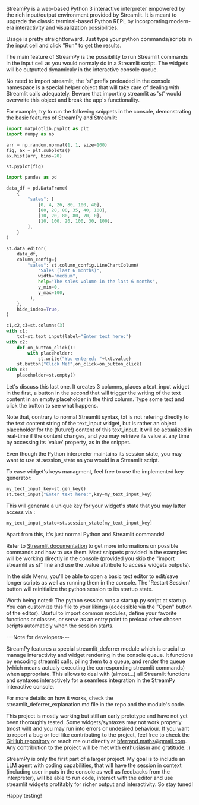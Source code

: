 StreamPy is a web-based Python 3 interactive interpreter empowered by the rich input/output environment provided by Streamlit.
It is meant to upgrade the classic terminal-based Python REPL by incorporating modern-era interactivity and visualization possibilities.

Usage is pretty straightforward. Just type your python commands/scripts in the input cell and click "Run" to get the results.

The main feature of StreamPy is the possibility to run Streamlit commands in the input cell as you would normaly do in a Streamlit script. 
The widgets will be outputted dynamicaly in the interactive console queue.

No need to import streamlit, the 'st' prefix preloaded in the console namespace is a special helper object that will take care of dealing with Streamlit calls adequately. Beware that importing streamlit as 'st' would overwrite this object and break the app's functionality.

For example, try to run the following snippets in the console, demonstrating the basic features of StreamPy and Streamlit:

```python
import matplotlib.pyplot as plt
import numpy as np

arr = np.random.normal(1, 1, size=100)
fig, ax = plt.subplots()
ax.hist(arr, bins=20)

st.pyplot(fig)
```

```python
import pandas as pd

data_df = pd.DataFrame(
    {
        "sales": [
            [0, 4, 26, 80, 100, 40],
            [80, 20, 80, 35, 40, 100],
            [10, 20, 80, 80, 70, 0],
            [10, 100, 20, 100, 30, 100],
        ],
    }
)

st.data_editor(
    data_df,
    column_config={
        "sales": st.column_config.LineChartColumn(
            "Sales (last 6 months)",
            width="medium",
            help="The sales volume in the last 6 months",
            y_min=0,
            y_max=100,
         ),
    },
    hide_index=True,
)
```
```python
c1,c2,c3=st.columns(3)
with c1:
    txt=st.text_input(label="Enter text here:")
with c2:
    def on_button_click():
        with placeholder:
            st.write("You entered: "+txt.value)
    st.button("Click Me!",on_click=on_button_click)
with c3:
    placeholder=st.empty()
```
Let's discuss this last one. It creates 3 columns, places a text_input widget in the first, a button in the second that will trigger the writing of the text content in an empty placeholder in the third column.
Type some text and click the button to see what happens.

Note that, contrary to normal Streamlit syntax, txt is not refering directly to the text content string of the text_input widget, but is rather an object placeholder for the (future!) content of this text_input. It will be actualized in real-time if the content changes, and you may retrieve its value at any time by accessing its 'value' property, as in the snippet.

Even though the Python interpreter maintains its session state, you may want to use st.session_state as you would in a Streamlit script.

To ease widget's keys managment, feel free to use the implemented key generator:
```python
my_text_input_key=st.gen_key()
st.text_input("Enter text here:",key=my_text_input_key)
``` 
This will generate a unique key for your widget's state that you may latter access via :
```python
my_text_input_state=st.session_state[my_text_input_key]
``` 
Apart from this, it's just normal Python and Streamlit commands!

Refer to [Streamlit documentation](https://docs.streamlit.io/library/api-reference) to get more informations on possible commands and how to use them. Most snippets provided in the examples will be working directly in the console (provided you skip the "import streamlit as st" line and use the .value attribute to access widgets outputs).

In the side Menu, you'll be able to open a basic text editor to edit/save longer scripts as well as running them in the console.
The 'Restart Session' button will reinitialize the python session to its startup state.

Worth being noted: The python session runs a startup.py script at startup. You can customize this file to your likings (accessible via the "Open" button of the editor). Useful to import common modules, define your favorite functions or classes, or serve as an entry point to preload other chosen scripts automaticly when the session starts.

---Note for developers---

StreamPy features a special streamlit_deferrer module which is crucial to manage interactivity and widget rendering in the console queue. It functions by encoding streamlit calls, piling them to a queue, and render the queue (which means actualy executing the corresponding streamlit commands) when appropriate. This allows to deal with (almost...) all Streamlit functions and syntaxes interactively for a seamless integration in the StreamPy interactive console. 

For more details on how it works, check the streamlit_deferrer_explanation.md file in the repo and the module's code.

This project is mostly working but still an early prototype and have not yet been thoroughly tested. Some widgets/syntaxes may not work properly (most will) and you may run into errors or undesired behaviour. If you want to report a bug or feel like contributing to the project, feel free to check the [GitHub repository](https://github.com/B4PT0R/StreamPy) or reach me out directly at bferrand.maths@gmail.com. Any contribution to the project will be met with enthusiasm and gratitude. :)

StreamPy is only the first part of a larger project. My goal is to include an LLM agent with coding capabilities, that will have the session in context (including user inputs in the console as well as feedbacks from the interpreter), will be able to run code, interact with the editor and use streamlit widgets profitably for richer output and interactivity. So stay tuned!

Happy testing!